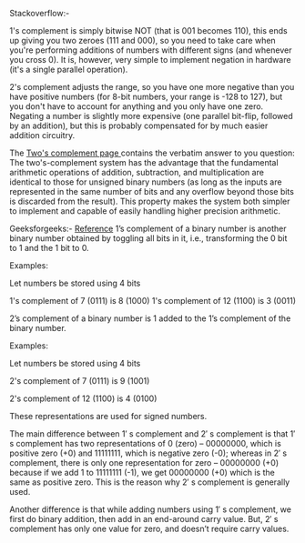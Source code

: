 Stackoverflow:-

1's complement is simply bitwise NOT (that is 001 becomes 110), this ends up giving you two zeroes (111 and 000), so you need to take care when you're performing additions of numbers with different signs (and whenever you cross 0). It is, however, very simple to implement negation in hardware (it's a single parallel operation).

2's complement adjusts the range, so you have one more negative than you have positive numbers (for 8-bit numbers, your range is -128 to 127), but you don't have to account for anything and you only have one zero. Negating a number is slightly more expensive (one parallel bit-flip, followed by an addition), but this is probably compensated for by much easier addition circuitry.

The [ Two's complement page ]( https://en.wikipedia.org/wiki/Two's_complement ) contains the verbatim answer to you question: The two's-complement system has the advantage that the fundamental arithmetic operations of addition, subtraction, and multiplication are identical to those for unsigned binary numbers (as long as the inputs are represented in the same number of bits and any overflow beyond those bits is discarded from the result). This property makes the system both simpler to implement and capable of easily handling higher precision arithmetic.

Geeksforgeeks:-
[Reference](https://www.geeksforgeeks.org/difference-between-1s-complement-representation-and-2s-complement-representation-technique/)
1’s complement of a binary number is another binary number obtained by toggling all bits in it, i.e., transforming the 0 bit to 1 and the 1 bit to 0.

Examples:

Let numbers be stored using 4 bits

1's complement of 7 (0111) is 8 (1000)
1's complement of 12 (1100) is 3 (0011)



2’s complement of a binary number is 1 added to the 1’s complement of the binary number.

Examples:

Let numbers be stored using 4 bits

2's complement of 7 (0111) is 9 (1001)

2's complement of 12 (1100) is 4 (0100)

These representations are used for signed numbers.

The main difference between 1′ s complement and 2′ s complement is that 1′ s complement has two representations of 0 (zero) – 00000000, which is positive zero (+0) and 11111111, which is negative zero (-0); whereas in 2′ s complement, there is only one representation for zero – 00000000 (+0) because if we add 1 to 11111111 (-1), we get 00000000 (+0) which is the same as positive zero. This is the reason why 2′ s complement is generally used.

Another difference is that while adding numbers using 1′ s complement, we first do binary addition, then add in an end-around carry value. But, 2′ s complement has only one value for zero, and doesn’t require carry values.
